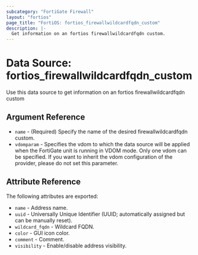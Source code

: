 ```yaml
---
subcategory: "FortiGate Firewall"
layout: "fortios"
page_title: "FortiOS: fortios_firewallwildcardfqdn_custom"
description: |-
  Get information on an fortios firewallwildcardfqdn custom.
---
```


# Data Source: fortios_firewallwildcardfqdn_custom
Use this data source to get information on an fortios firewallwildcardfqdn custom

## Argument Reference

* `name` - (Required) Specify the name of the desired firewallwildcardfqdn custom.
* `vdomparam` - Specifies the vdom to which the data source will be applied when the FortiGate unit is running in VDOM mode. Only one vdom can be specified. If you want to inherit the vdom configuration of the provider, please do not set this parameter.


## Attribute Reference

The following attributes are exported:

* `name` - Address name.
* `uuid` - Universally Unique Identifier (UUID; automatically assigned but can be manually reset).
* `wildcard_fqdn` - Wildcard FQDN.
* `color` - GUI icon color.
* `comment` - Comment.
* `visibility` - Enable/disable address visibility.

